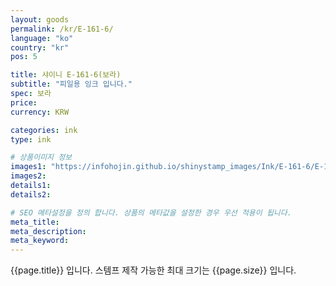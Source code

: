 ```yaml
---
layout: goods
permalink: /kr/E-161-6/
language: "ko"
country: "kr"
pos: 5

title: 샤이니 E-161-6(보라)
subtitle: "피일용 잉크 입니다."
spec: 보라
price: 
currency: KRW

categories: ink
type: ink

# 상품이미지 정보
images1: "https://infohojin.github.io/shinystamp_images/Ink/E-161-6/E-161-6_1.jpg"
images2:
details1:
details2:    

# SEO 메타설정을 정의 합니다. 상품의 메타값을 설정한 경우 우선 적용이 됩니다.
meta_title: 
meta_description:
meta_keyword:
---
```


{{page.title}} 입니다. 스템프 제작 가능한 최대 크기는 {{page.size}} 입니다.